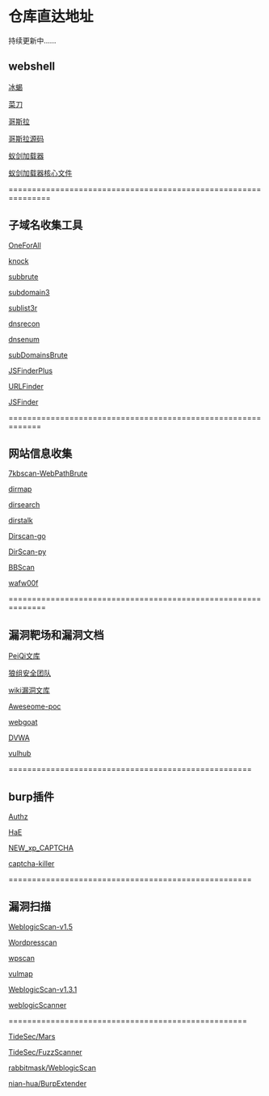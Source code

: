 # 仓库直达地址 

持续更新中......

## webshell

[冰蝎](https://github.com/rebeyond/Behinder)

[菜刀](https://github.com/raddyfiy/caidao-official-version)

[哥斯拉](https://github.com/808Mak1r/GodzillaSource)

[哥斯拉源码](https://github.com/BeichenDream/Godzilla)

[蚁剑加载器](https://github.com/AntSwordProject/AntSword-Loader)

[蚁剑加载器核心文件](https://github.com/AntSwordProject/antSword)

===============================================================

## 子域名收集工具

[OneForAll](https://github.com/shmilylty/OneForAll)

[knock](https://github.com/guelfoweb/knock)

[subbrute](https://github.com/TheRook/subbrute)

[subdomain3](https://github.com/yanxiu0614/subdomain3)

[sublist3r](https://github.com/aboul3la/Sublist3r)

[dnsrecon](https://github.com/darkoperator/dnsrecon)

[dnsenum](https://github.com/fwaeytens/dnsenum)

[subDomainsBrute](https://github.com/lijiejie/subDomainsBrute)

[JSFinderPlus](https://github.com/mickeystone/JSFinderPlus)

[URLFinder](https://github.com/pingc0y/URLFinder)

[JSFinder](https://github.com/Threezh1/JSFinder)

=============================================================

## 网站信息收集

[7kbscan-WebPathBrute](https://github.com/7kbstorm/7kbscan-WebPathBrute)

[dirmap](https://github.com/H4ckForJob/dirmap)

[dirsearch](https://github.com/maurosoria/dirsearch)

[dirstalk](https://github.com/stefanoj3/dirstalk)

[Dirscan-go](https://github.com/corunb/Dirscan)

[DirScan-py](https://github.com/Degree-21/dirScan)

[BBScan](https://github.com/lijiejie/BBScan)

[wafw00f](https://github.com/EnableSecurity/wafw00f)

==============================================================

## 漏洞靶场和漏洞文档

[PeiQi文库](https://peiqi.wgpsec.org)

[狼组安全团队](https://wiki.wgpsec.org/)

[wiki漏洞文库](https://wiki.wy876.cn/#/)

[Aweseome-poc](https://github.com/Threekiii/Awesome-POC)

[webgoat](https://github.com/WebGoat/WebGoat)

[DVWA](https://github.com/digininja/DVWA)

[vulhub](https://github.com/vulhub/vulhub)


====================================================
## burp插件

[Authz](https://github.com/wuntee/BurpAuthzPlugin)

[HaE](https://github.com/gh0stkey/HaE)

[NEW_xp_CAPTCHA](https://github.com/smxiazi/NEW_xp_CAPTCHA)

[captcha-killer](https://github.com/c0ny1/captcha-killer)

====================================================
## 漏洞扫描

[WeblogicScan-v1.5](https://github.com/rabbitmask/WeblogicScan)

[Wordpresscan](https://github.com/swisskyrepo/Wordpresscan)

[wpscan](https://github.com/wpscanteam/wpscan)

[vulmap](https://github.com/zhzyker/vulmap)

[WeblogicScan-v1.3.1](https://github.com/dr0op/WeblogicScan)

[weblogicScanner](https://github.com/0xn0ne/weblogicScanner)

===================================================







[TideSec/Mars](https://github.com/TideSec/Mars)



[TideSec/FuzzScanner](https://github.com/TideSec/FuzzScanner)

  
[rabbitmask/WeblogicScan](https://github.com/rabbitmask/WeblogicScan)
 
 

[nian-hua/BurpExtender](https://github.com/nian-hua/BurpExtender)


